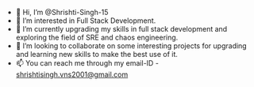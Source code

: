 - 👋 Hi, I’m @Shrishti-Singh-15
- 👀 I’m interested in Full Stack Development.
- 🌱 I’m currently upgrading my skills in full stack development and exploring the field of SRE and chaos engineering.
- 💞️ I’m looking to collaborate on some interesting projects for upgrading and learning new skills to make the best use of it.
- 📫 You can reach me through my email-ID - shrishtisingh.vns2001@gmail.com

<!---
Shrishti-Singh-15/Shrishti-Singh-15 is a ✨ special ✨ repository because its `README.md` (this file) appears on your GitHub profile.
You can click the Preview link to take a look at your changes.
--->
